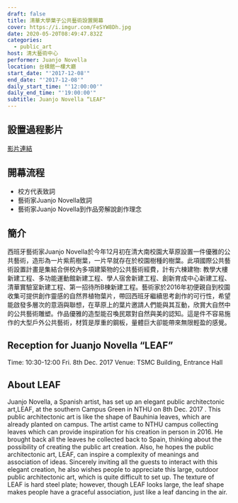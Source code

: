 ```yaml
---
draft: false
title: 清華大學葉子公共藝術設置開幕
cover: https://i.imgur.com/FeSYW8Dh.jpg
date: 2020-05-20T08:49:47.832Z
categories:
  - public_art
host: 清大藝術中心
performer: Juanjo Novella
location: 台積館一樓大廳
start_date: "'2017-12-08'"
end_date: "'2017-12-08'"
daily_start_time: "'12:00:00'"
daily_end_time: "'19:00:00'"
subtitle: Juanjo Novella “LEAF"
---
```


## 設置過程影片

[影片連結](https://drive.google.com/file/d/11wj1pNTa15Zew0PALdnuVentulLZW-o2/view)

## 開幕流程

- 校方代表致詞
- 藝術家Juanjo Novella致詞
- 藝術家Juanjo Novella到作品旁解說創作理念

## 簡介

西班牙藝術家Juanjo Novella於今年12月初在清大南校園大草原設置一件優雅的公共藝術，造形為一片紫荊樹葉，一片早就存在於校園樹種的樹葉。此項國際公共藝術設置計畫是集結合併校內多項建築物的公共藝術經費，計有六棟建物: 教學大樓新建工程、多功能運動館新建工程、學人宿舍新建工程、創新育成中心新建工程、清華實驗室新建工程、第一招待所B棟新建工程。藝術家於2016年初便親自到校園收集可提供創作靈感的自然界植物葉片，帶回西班牙繼續思考創作的可行性，希望能啟發多層次的意涵與聯想，在草原上的葉片邀請人們能與其互動，欣賞大自然中的公共藝術雕塑。作品優雅的造型能召喚民眾對自然與美的認知。這是件不容易施作的大型戶外公共藝術，材質是厚重的鋼板，量體巨大卻能帶來無限輕盈的感覺。


## Reception for Juanjo Novella “LEAF”

Time: 10:30-12:00 Fri. 8th Dec. 2017
Venue: TSMC Building, Entrance Hall

## About LEAF
Juanjo Novella, a Spanish artist, has set up an elegant public architectonic art,LEAF, at the southern Campus Green in NTHU on 8th Dec. 2017 . This public architectonic art is like the shape of  Bauhinia leaves, which are already planted on campus. The artist came to NTHU campus collecting leaves which can provide inspiration for his creation in person in 2016. He brought back all the leaves he collected back to Spain, thinking about the possibility of creating the public art creation. Also, he hopes the public architectonic art, LEAF, can inspire a complexity of meanings and association of ideas. Sincerely inviting all the guests to interact with this elegant creation, he also wishes people to appreciate this large, outdoor public architectonic art, which is quite difficult to set up. The texture of LEAF is hard steel plate; however, though LEAF looks large, the leaf shape makes people have a graceful association, just like a leaf dancing in the air.